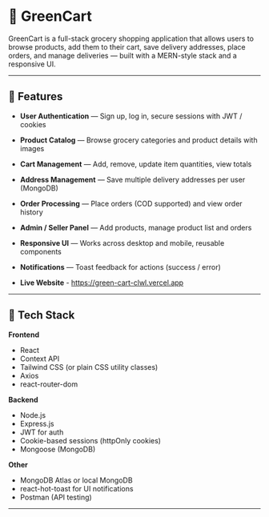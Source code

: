 # 🛒 GreenCart

GreenCart is a full-stack grocery shopping application that allows users to browse products, add them to their cart, save delivery addresses, place orders, and manage deliveries — built with a MERN-style stack and a responsive UI.

---

## 🚀 Features

- **User Authentication** — Sign up, log in, secure sessions with JWT / cookies  
- **Product Catalog** — Browse grocery categories and product details with images  
- **Cart Management** — Add, remove, update item quantities, view totals  
- **Address Management** — Save multiple delivery addresses per user (MongoDB)  
- **Order Processing** — Place orders (COD supported) and view order history  
- **Admin / Seller Panel** — Add products, manage product list and orders  
- **Responsive UI** — Works across desktop and mobile, reusable components  
- **Notifications** — Toast feedback for actions (success / error)

- **Live Website** - https://green-cart-clwl.vercel.app

---


## 🧩 Tech Stack

**Frontend**
- React
- Context API
- Tailwind CSS (or plain CSS utility classes)
- Axios
- react-router-dom

**Backend**
- Node.js
- Express.js
- JWT for auth
- Cookie-based sessions (httpOnly cookies)
- Mongoose (MongoDB)

**Other**
- MongoDB Atlas or local MongoDB
- react-hot-toast for UI notifications
- Postman (API testing)

---

